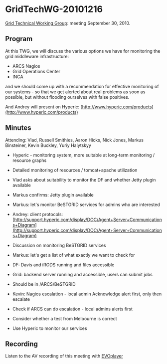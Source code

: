 # GridTechWG-20101216

[Grid Technical Working Group](grid-technical-working-group.md): meeting September 30, 2010.

## Program

At this TWG, we will discuss the various options we have for monitoring the grid middleware infrastructure:

- ARCS Nagios
- Grid Operations Center
- INCA

and we should come up with a recommendation for effective monitoring of our systems - so that we get alerted about real problems as soon as possible, but without flooding ourselves with false positives.

And Andrey will present on Hyperic:  [http://www.hyperic.com/products](http://www.hyperic.com/products)

## Minutes

Attending: Vlad, Russell Smithies, Aaron Hicks, Nick Jones, Markus Binsteiner, Kevin Buckley, Yuriy Halytskyy

- Hyperic - monitoring system, more suitable at long-term monitoring / resource graphs
	
- Detailed monitoring of resources / tomcat+apache utilization

- Vlad asks about suitability to monitor the DF and whether Jetty plugin available
- Markus confirms: Jetty plugin available
- Markus: let's monitor BeSTGRID services for admins who are interested

- Andrey: client protocols: [http://support.hyperic.com/display/DOC/Agent+Server+Communications+Diagram](http://support.hyperic.com/display/DOC/Agent+Server+Communications+Diagram)

- Discussion on monitoring BeSTGRID services
	
- Markus: let's get a list of what exactly we want to check for
		
- DF: Davis and iRODS running and files accessible
- Grid: backend server running and accessible, users can submit jobs
			
- Should be in /ARCS/BeSTGRID

- Kevin: Nagios escalation - local admin Acknowledge alert first, only then escalate

- Check if ARCS can do escalation - local admins alerts first

- Consider whether a test from Melbourne is correct

- Use Hyperic to monitor our services

## Recording

Listen to the AV recording of this meeting with [EVOplayer](http://evo.vrvs.org/evoPlayer/prod/EVOPlayer.jnlp?fileToPlay=http://media.bestgrid.org/TWG-2010-12-16.evx)
